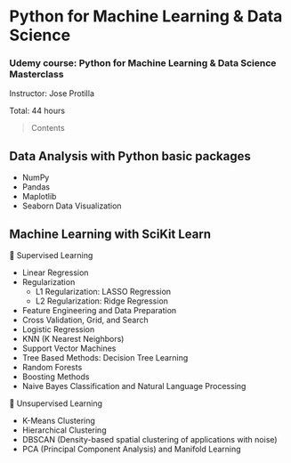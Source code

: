 # Python for Machine Learning & Data Science 
### Udemy course: Python for Machine Learning & Data Science Masterclass
Instructor: Jose Protilla

Total: 44 hours 

> Contents

## Data Analysis with Python basic packages

- NumPy
- Pandas
- Maplotlib
- Seaborn Data Visualization

## Machine Learning with SciKit Learn

🌟 Supervised Learning

- Linear Regression
- Regularization
  - L1 Regularization: LASSO Regression
  - L2 Regularization: Ridge Regression
- Feature Engineering and Data Preparation
- Cross Validation, Grid, and Search 
- Logistic Regression
- KNN (K Nearest Neighbors)
- Support Vector Machines
- Tree Based Methods: Decision Tree Learning
- Random Forests
- Boosting Methods
- Naive Bayes Classification and Natural Language Processing

🌟 Unsupervised Learning

- K-Means Clustering
- Hierarchical Clustering
- DBSCAN (Density-based spatial clustering of applications with noise)
- PCA (Principal Component Analysis) and Manifold Learning

